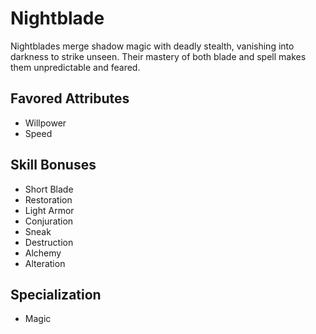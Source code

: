 # Nightblade

Nightblades merge shadow magic with deadly stealth, vanishing into darkness to strike unseen. Their mastery of both blade and spell makes them unpredictable and feared. 

## Favored Attributes
- Willpower
- Speed

## Skill Bonuses
- Short Blade
- Restoration
- Light Armor
- Conjuration
- Sneak
- Destruction
- Alchemy
- Alteration

## Specialization
- Magic